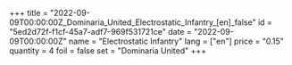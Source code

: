 +++
title = "2022-09-09T00:00:00Z_Dominaria_United_Electrostatic_Infantry_[en]_false"
id = "5ed2d72f-f1cf-45a7-adf7-969f531721ce"
date = "2022-09-09T00:00:00Z"
name = "Electrostatic Infantry"
lang = ["en"]
price = "0.15"
quantity = 4
foil = false
set = "Dominaria United"
+++
